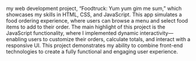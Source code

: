 my web development project, “Foodtruck: Yum yum gim me sum,” which showcases my skills in HTML, CSS, and JavaScript. This app simulates a food ordering experience, where users can browse a menu and select food items to add to their order. The main highlight of this project is the JavaScript functionality, where I implemented dynamic interactivity—enabling users to customize their orders, calculate totals, and interact with a responsive UI. This project demonstrates my ability to combine front-end technologies to create a fully functional and engaging user experience.
